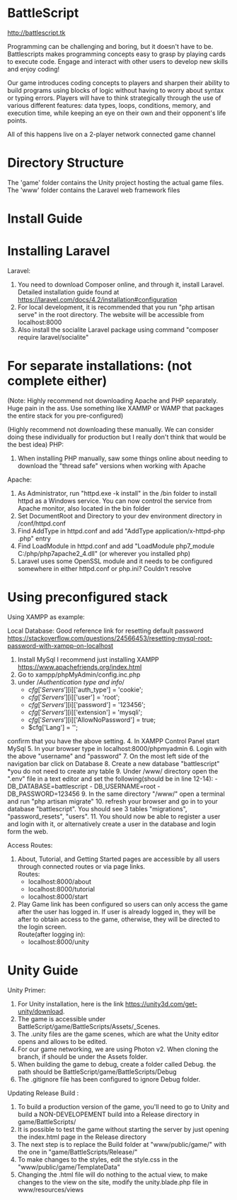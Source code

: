 # BattleScript

http://battlescript.tk

Programming can be challenging and boring, but it doesn't have to be. Battlescripts makes programming concepts easy to grasp by playing cards to execute code. Engage and interact with other users to develop new skills and enjoy coding!

Our game introduces coding concepts to players and sharpen their ability to build programs using blocks of logic without having to worry about syntax or typing errors. Players will have to think strategically through the use of various different features: data types, loops, conditions, memory, and execution time, while keeping an eye on their own and their opponent's life points.

All of this happens live on a 2-player network connected game channel

# Directory Structure

The 'game' folder contains the Unity project hosting the actual game files.
The 'www' folder contains the Laravel web framework files

# Install Guide

**Installing Laravel**
=================================================================================================================
Laravel:
1. You need to download Composer online, and through it, install Laravel. Detailed installation guide found at https://laravel.com/docs/4.2/installation#configuration
2. For local development, it is recommended that you run "php artisan serve" in the root directory.
The website will be accessible from localhost:8000
3. Also install the socialite Laravel package using command "composer require laravel/socialite"

**For separate installations: (not complete either)**
=================================================================================================================
(Note: Highly recommend not downloading Apache and PHP separately. Huge pain in the ass.
Use something like XAMMP or WAMP that packages the entire stack for you pre-configured)

(Highly recommend not downloading these manually.
We can consider doing these individually for production but I really don't think that would be the best idea)
PHP:
1. When installing PHP manually, saw some things online about
needing to download the "thread safe" versions when working with Apache

Apache:
1. As Administrator, run "httpd.exe -k install" in the /bin folder to install httpd as a Windows service. You can now control the service from Apache monitor, also located in the bin folder
2. Set DocumentRoot and Directory to your dev environment directory in /conf/httpd.conf
3. Find AddType in httpd.conf and add "AddType application/x-httpd-php .php" entry
4. Find LoadModule in httpd.conf and add "LoadModule php7_module C:/php/php7apache2_4.dll" (or wherever you installed php)
5. Laravel uses some OpenSSL module and it needs to be configured somewhere in either httpd.conf or php.ini? Couldn't resolve


**Using preconfigured stack**
=================================================================================================================
Using XAMPP as example:

Local Database:
Good reference link for resetting default password https://stackoverflow.com/questions/24566453/resetting-mysql-root-password-with-xampp-on-localhost
1. Install MySql I recommend just installing XAMPP https://www.apachefriends.org/index.html
2. Go to xampp/phpMyAdmin/config.inc.php
3. under /*Authentication type and info*/
	- $cfg['Servers'][$i]['auth_type'] = 'cookie';
	- $cfg['Servers'][$i]['user'] = 'root';
	- $cfg['Servers'][$i]['password'] = '123456';
	- $cfg['Servers'][$i]['extension'] = 'mysqli';
	- $cfg['Servers'][$i]['AllowNoPassword'] = true;
	- $cfg['Lang'] = '';

confirm that you have the above setting.
4. In XAMPP Control Panel start MySql
5. In your browser type in localhost:8000/phpmyadmin
6. Login with the above "username" and "password"
7. On the most left side of the navigation bar click on Database
8. Create a new database "battlescript" *you do not need to create any table
9. Under /www/ directory open the ".env" file in a text editor and set the following(should be in line 12-14):
	- DB_DATABASE=battlescript
	- DB_USERNAME=root
	- DB_PASSWORD=123456
9. In the same directory "/www/" open a terminal and run "php artisan migrate"
10. refresh your browser and go in to your database
	"battlescript". You should see 3 tables "migrations", "password_resets", "users".
11. You should now be able to register a user and login with it, or alternatively create a user in the database and login form the web.

Access Routes:
1. About, Tutorial, and Getting Started pages are accessible by all users through connected routes or via page links.  
Routes:
	- localhost:8000/about
	- localhost:8000/tutorial
	- localhost:8000/start
2. Play Game link has been configured so users can only access the game after the user has logged in. If user is already logged in, they will be after to obtain access to the game, otherwise, they will be directed to the login screen.  
Route(after logging in):
	- localhost:8000/unity

# Unity Guide

Unity Primer:
1. For Unity installation, here is the link https://unity3d.com/get-unity/download.
2. The game is accessible under BattleScript/game/BattleScripts/Assets/_Scenes.
3. The .unity files are the game scenes, which are what the Unity editor opens and allows to be edited.
4. For our game networking, we are using Photon v2. When cloning the branch, if should be under the Assets folder.
5. When building the game to debug, create a folder called Debug. the path should be BattleScript/game/BattleScripts/Debug
6. The .gitignore file has been configured to ignore Debug folder.

Updating Release Build :
1. To build a production version of the game, you'll need to go to Unity and build a NON-DEVELOPEMENT build into a Release directory in game/BattleScripts/
2. It is possible to test the game without starting the server by just opening the index.html page in the Release directory
3. The next step is to replace the Build folder at "www/public/game/" with the one in  "game/BattleScripts/Release/"
4. To make changes to the styles, edit the style.css in the "www/public/game/TemplateData"
5. Changing the .html file will do nothing to the actual view, to make changes to the view on the site, modify the unity.blade.php file in www/resources/views
